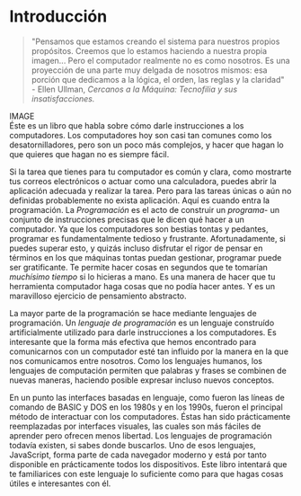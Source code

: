 # Introducción

<blockquote>"Pensamos que estamos creando el sistema para nuestros propios propósitos. Creemos que lo estamos haciendo a nuestra propia imagen... Pero el computador realmente no es como nosotros. Es una proyección de una parte muy delgada de nosotros mismos: esa porción que dedicamos a la lógica, el orden, las reglas y la claridad" <br>
- Ellen Ullman, <em>Cercanos a la Máquina: Tecnofilia y sus insatisfacciones.</em>
</blockquote>
IMAGE
<br>
Éste es un libro que habla sobre cómo darle instrucciones a los computadores. Los computadores hoy son casi tan comunes como los desatornilladores, pero son un poco más complejos, y hacer que hagan lo que quieres que hagan no es siempre fácil.

Si la tarea que tienes para tu computador es común y clara, como mostrarte tus correos electrónicos o actuar como una calculadora, puedes abrir la aplicación adecuada y realizar la tarea. Pero para las tareas únicas o aún no definidas probablemente no exista aplicación.
Aquí es cuando entra la programación. La _Programación_ es el acto de construir un _programa_- un conjunto de instrucciones precisas que le dicen qué hacer a un computador. Ya que los computadores son bestias tontas y pedantes, programar es fundamentalmente tedioso y frustrante.
Afortunadamente, si puedes superar esto, y quizás incluso disfrutar el rigor de pensar en términos en los que máquinas tontas puedan gestionar, programar puede ser gratificante. Te permite hacer cosas en segundos que te tomarían _muchísimo tiempo_ si lo hicieras a mano. Es una manera de hacer que tu herramienta computador haga cosas que no podía hacer antes. Y es un maravilloso ejercicio de pensamiento abstracto.

La mayor parte de la programación se hace mediante lenguajes de programación. Un _lenguaje de programación_ es un lenguaje construído artificialmente utilizado para darle instrucciones a los computadores. Es interesante que la forma más efectiva que hemos encontrado para comunicarnos con un computador esté tan influido por la manera en la que nos comunicamos entre nosotros. Como los lenguajes humanos, los lenguajes de computación permiten que palabras y frases se combinen de nuevas maneras, haciendo posible expresar incluso nuevos conceptos.

En un punto las interfaces basadas en lenguaje, como fueron las líneas de comando de BASIC y DOS en los 1980s y en los 1990s, fueron el principal método de interactuar con los computadores. Éstas han sido prácticamente reemplazadas por interfaces visuales, las cuales son más fáciles de aprender pero ofrecen menos libertad. Los lenguajes de programación todavía existen, si sabes donde buscarlos. Uno de esos lenguajes, JavaScript, forma parte de cada navegador moderno y está por tanto disponible en prácticamente todos los dispositivos.
Este libro intentará que te familiarices con este lenguaje lo suficiente como para que hagas cosas útiles e interesantes con él.
